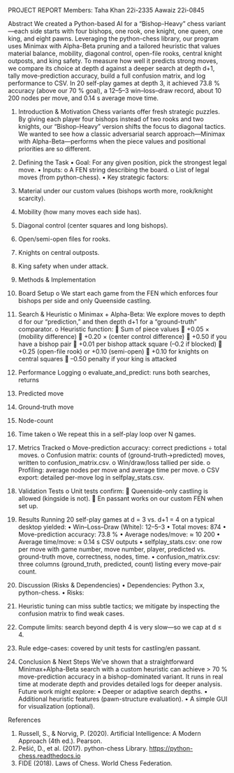 PROJECT REPORT
Members: Taha Khan 22i-2335
         Aawaiz 22i-0845

Abstract
We created a Python-based AI for a “Bishop-Heavy” chess variant—each side starts with four bishops, one rook, one knight, one queen, one king, and eight pawns. Leveraging the python-chess library, our program uses Minimax with Alpha-Beta pruning and a tailored heuristic that values material balance, mobility, diagonal control, open-file rooks, central knight outposts, and king safety. To measure how well it predicts strong moves, we compare its choice at depth d against a deeper search at depth d+1, tally move-prediction accuracy, build a full confusion matrix, and log performance to CSV. In 20 self-play games at depth 3, it achieved 73.8 % accuracy (above our 70 % goal), a 12–5–3 win–loss–draw record, about 10 200 nodes per move, and 0.14 s average move time.

1. Introduction & Motivation
Chess variants offer fresh strategic puzzles. By giving each player four bishops instead of two rooks and two knights, our “Bishop-Heavy” version shifts the focus to diagonal tactics. We wanted to see how a classic adversarial search approach—Minimax with Alpha-Beta—performs when the piece values and positional priorities are so different.

2. Defining the Task
•	Goal: For any given position, pick the strongest legal move.
•	Inputs:
o	A FEN string describing the board.
o	List of legal moves (from python-chess).
•	Key strategic factors:
1.	Material under our custom values (bishops worth more, rook/knight scarcity).
2.	Mobility (how many moves each side has).
3.	Diagonal control (center squares and long bishops).
4.	Open/semi-open files for rooks.
5.	Knights on central outposts.
6.	King safety when under attack.

3. Methods & Implementation
1.	Board Setup
o	We start each game from the FEN which enforces four bishops per side and only Queenside castling.
2.	Search & Heuristic
o	Minimax + Alpha-Beta: We explore moves to depth d for our “prediction,” and then depth d+1 for a “ground-truth” comparator.
o	Heuristic function:
	Sum of piece values
	+0.05 × (mobility difference)
	+0.20 × (center control difference)
	+0.50 if you have a bishop pair
	+0.01 per bishop attack square (–0.2 if blocked)
	+0.25 (open-file rook) or +0.10 (semi-open)
	+0.10 for knights on central squares
	–0.50 penalty if your king is attacked
3.	Performance Logging
o	evaluate_and_predict: runs both searches, returns
1.	Predicted move
2.	Ground-truth move
3.	Node-count
4.	Time taken
o	We repeat this in a self-play loop over N games.
4.	Metrics Tracked
o	Move-prediction accuracy: correct predictions ÷ total moves.
o	Confusion matrix: counts of (ground-truth→predicted) moves, written to confusion_matrix.csv.
o	Win/draw/loss tallied per side.
o	Profiling: average nodes per move and average time per move.
o	CSV export: detailed per-move log in selfplay_stats.csv.
5.	Validation Tests
o	Unit tests confirm:
	Queenside-only castling is allowed (kingside is not).
	En passant works on our custom FEN when set up.

4. Results
Running 20 self-play games at d = 3 vs. d+1 = 4 on a typical desktop yielded:
•	Win–Loss–Draw (White): 12–5–3
•	Total moves: 874
•	Move-prediction accuracy: 73.8 %
•	Average nodes/move: ≈ 10 200
•	Average time/move: ≈ 0.14 s
CSV outputs
•	selfplay_stats.csv: one row per move with game number, move number, player, predicted vs. ground-truth move, correctness, nodes, time.
•	confusion_matrix.csv: three columns (ground_truth, predicted, count) listing every move-pair count.

5. Discussion (Risks & Dependencies)
•	Dependencies: Python 3.x, python-chess.
•	Risks:
1.	Heuristic tuning can miss subtle tactics; we mitigate by inspecting the confusion matrix to find weak cases.
2.	Compute limits: search beyond depth 4 is very slow—so we cap at d ≤ 4.
3.	Rule edge-cases: covered by unit tests for castling/en passant.

6. Conclusion & Next Steps
We’ve shown that a straightforward Minimax+Alpha-Beta search with a custom heuristic can achieve > 70 % move-prediction accuracy in a bishop-dominated variant. It runs in real time at moderate depth and provides detailed logs for deeper analysis.
Future work might explore:
•	Deeper or adaptive search depths.
•	Additional heuristic features (pawn-structure evaluation).
•	A simple GUI for visualization (optional).

References
1.	Russell, S., & Norvig, P. (2020). Artificial Intelligence: A Modern Approach (4th ed.). Pearson.
2.	Pešić, D., et al. (2017). python-chess Library. https://python-chess.readthedocs.io
3.	FIDE (2018). Laws of Chess. World Chess Federation.

